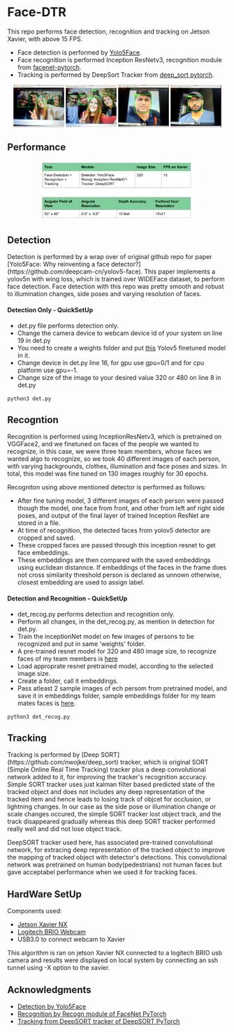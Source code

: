 # Face-DTR
This repo performs face detection, recognition and tracking  on Jetson Xavier, with above 15 FPS. 
* Face detection is performed by [Yolo5Face](https://github.com/elyha7/yoloface).
* Face recognition is performed Inception ResNetv3, recognition module from [facenet-pytorch](https://github.com/timesler/facenet-pytorch#use-this-repo-in-your-own-git-project).
* Tracking is performed by DeepSort Tracker from [deep_sort pytorch](https://github.com/ZQPei/deep_sort_pytorch).
<p align='center'>
<img src="images/res2.png" width="23%"></img>
<img src="images/res3.png" width="23%"></img>
<img src="images/res4.png" width="23%"></img>
<img src="images/res5.png" width="23%"></img> 
</p>

<h2>Performance</h2>
<p align='center'>
<img src="images/performance.png" width="70%"></img> 
</p>

<h2>Detection</h2>
<p>
Detection is performed by a wrap over of original github repo for paper [Yolo5Face: Why reinventing a face detector?](https://github.com/deepcam-cn/yolov5-face). This paper implements a yolov5n with wing loss, which is trained over WIDEFace dataset, to perform face detection.
Face detection with this repo was pretty smooth and robust to illumination changes, side poses and varying resolution of faces. 
<h4>Detection Only - QuickSetUp</h4>

  * det.py file performs detection only.
  * Change the camera device to webcam device id of your system on line 19 in det.py
  * You need to create a weights folder and put [this](https://drive.google.com/file/d/1oOxuQk6CN76pC02A2d1vWS2b35rKzdaA/view?usp=sharing) Yolov5 finetuned model in it.
  * Change device in det.py line 16, for gpu use gpu=0/1 and for cpu platform use gpu=-1.
  * Change size of the image to your desired value 320 or 480 on line 8 in det.py


```
python3 det.py
```
</p>



<h2>Recogntion</h2>
<p>
  Recognition is performed using InceptionResNetv3, which is pretrained on VGGFace2, and we finetuned on faces of the people we wanted to recognize, in this case, we were three team members, whose faces we wanted algo to recognize, so we took 40 different images of each person, with varying backgrounds, clothes, illumination and face poses and sizes. In total, this model was fine tuned on 130 images roughly for 30 epochs.  
</p>
<p>
  Recogniton using above mentioned detector is performed as follows:
  
  * After fine tuning model, 3 different images of each person were passed though the model, one face from front, and other from left anf right side poses, and output of the final layer of trained Inception ResNet are stored in a file.
  * At time of recognition, the detected faces from yolov5 detector are cropped and saved.
  * These cropped faces are passed through this inception resnet to get face embeddings.
  * These embeddings are then compared with the saved embeddings using euclidean distannce. If embeddings of the faces in the frame does not cross similarity threshold person is declared as unnown otherwise, closest embedding are used to assign label.
  
 <h4>Detection and Recognition - QuickSetUp</h4>
 
 * det_recog.py performs detection and recognition only.
 * Perform all changes, in the det_recog.py, as mention in detection for det.py.
 * Train the inceptionNet model on few images of persons to be recognized and put in same 'weights' folder.
 * A pre-trained resnet model for 320 and 480 image size, to recognize faces of my team members is [here](https://drive.google.com/drive/folders/1DP99QP7pSuKZT8uSuBZQESFwhuInK3vc?usp=sharing)
 * Load approprate resnet pretrained model, according to the selected image size.
 * Create a folder, call it embeddings.
 * Pass atleast 2 sample images of ech persom from pretrained model, and save it in embeddings folder, sample embeddings folder for my team mates faces is [here](https://drive.google.com/drive/folders/1DP99QP7pSuKZT8uSuBZQESFwhuInK3vc?usp=sharing).
 
 
 
```
python3 det_recog.py
```
 
  <h2> Tracking </h2>
  <p> 
  Tracking is performed by [Deep SORT](https://github.com/nwojke/deep_sort) tracker, which is original SORT (Simple Online Real Time Tracking) tracker plus a deep convolutional network added to it, for improving the tracker's recognition accuracy. Simple SORT tracker uses just kalman filter based predicted state of the tracked object and does not includes any deep representation of the tracked item and hence leads to losing track of objcet for occlusion, or lightning changes. In our case as the side pose or illumination change or scale changes occured, the simple SORT tracker lost object track, and the track disappeared gradually whereas this deep SORT tracker performed really well and did not lose object track.
  </p>
  <p>
  DeepSORT tracker used here, has associated pre-trained convolutional network, for extracing deep representation of the tracked object to improve the mapping of tracked object with detector's detections. This convolutional network was pretrained on human body(pedestrians) not human faces but gave acceptabel performance when we used it for tracking faces.
  </p>
  
  <h2>HardWare SetUp</h2>
  Components used:
  
  * [Jetson Xavier NX](https://www.nvidia.com/en-us/autonomous-machines/embedded-systems/jetson-xavier-nx/)
  * [Logitech BRIO Webcam](https://www.logitech.com/en-us/products/webcams/brio-4k-hdr-webcam.960-001105.html)
  * USB3.0 to connect webcam to Xavier
  <p>This algorithm is ran on jetson Xavier NX connected to a logitech BRIO usb camera and results were displayed on local system by connecting an ssh tunnel using -X option to the xavier.</p>
  <h2>Acknowledgments</h2>
  
  * [Detection by Yolo5Face](https://github.com/elyha7/yoloface)
  * [Recognition by Recogn module of FaceNet PyTorch](https://github.com/timesler/facenet-pytorch#use-this-repo-in-your-own-git-project)
  * [Tracking from DeepSORT tracker of DeepSORT PyTorch](https://github.com/ZQPei/deep_sort_pytorch)
  
